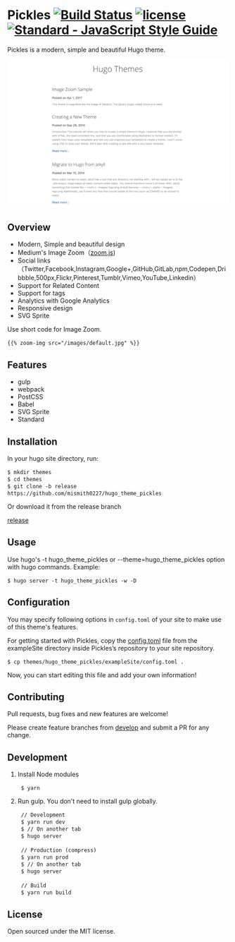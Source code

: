 # Pickles [![Build Status](https://travis-ci.org/mismith0227/hugo_theme_pickles.svg?branch=master)](https://travis-ci.org/mismith0227/hugo_theme_pickles) [![license](https://img.shields.io/github/license/mashape/apistatus.svg)](https://github.com/mismith0227/hugo_theme_pickles/blob/master/license.md) [![Standard - JavaScript Style Guide](https://cdn.rawgit.com/feross/standard/master/badge.svg)](https://github.com/feross/standard)

Pickles is a modern, simple and beautiful Hugo theme.

![screenshot](https://github.com/mismith0227/hugo_theme_pickles/blob/master/images/screenshot.png)

## Overview

* Modern, Simple and beautiful design
* Medium's Image Zoom（[zoom.js](https://github.com/fat/zoom.js/))
* Social links（Twitter,Facebook,Instagram,Google+,GitHub,GitLab,npm,Codepen,Dribbble,500px,Flickr,Pinterest,Tumblr,Vimeo,YouTube,Linkedin）
* Support for Related Content
* Support for tags
* Analytics with Google Analytics
* Responsive design
* SVG Sprite

Use short code for Image Zoom.

```
{{% zoom-img src="/images/default.jpg" %}}
```

## Features

* gulp
* webpack
* PostCSS
* Babel
* SVG Sprite
* Standard

## Installation

In your hugo site directory, run:

```shell
$ mkdir themes
$ cd themes
$ git clone -b release https://github.com/mismith0227/hugo_theme_pickles
```

Or download it from the release branch

[release](https://github.com/mismith0227/hugo_theme_pickles/tree/release)

## Usage

Use hugo's -t hugo_theme_pickles or --theme=hugo_theme_pickles option with hugo commands. Example:

```shell
$ hugo server -t hugo_theme_pickles -w -D
```

## Configuration

You may specify following options in `config.toml` of your site to make use of
this theme's features.

For getting started with Pickles, copy the [config.toml](https://github.com/mismith0227/hugo_theme_pickles/blob/master/exampleSite/config.toml) file from the exampleSite directory inside Pickles’s repository to your site repository.

```shell
$ cp themes/hugo_theme_pickles/exampleSite/config.toml .
```

Now, you can start editing this file and add your own information!

## Contributing

Pull requests, bug fixes and new features are welcome!

Please create feature branches from [develop](https://github.com/mismith0227/hugo_theme_pickles/tree/develop) and submit a PR for any change.

## Development

1. Install Node modules

        $ yarn

1. Run gulp. You don't need to install gulp globally.

        // Development
        $ yarn run dev
        $ // On another tab
        $ hugo server

        // Production (compress)
        $ yarn run prod
        $ // On another tab
        $ hugo server

        // Build
        $ yarn run build

## License

Open sourced under the MIT license.
